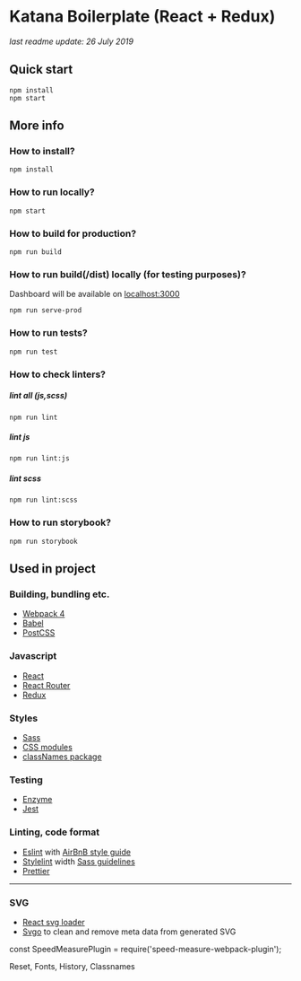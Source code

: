 # Katana Boilerplate (React + Redux)
_last readme update: 26 July 2019_


## Quick start

```
npm install
npm start
```

## More info
### How to install?

```
npm install
```

### How to run locally?

```
npm start
```

### How to build for production?

```
npm run build
```

### How to run build(/dist) locally (for testing purposes)?

Dashboard will be available on [localhost:3000](http://localhost:3000)
```
npm run serve-prod
```

### How to run tests?

```
npm run test
```

### How to check linters?

##### lint all (js,scss)
```
npm run lint
```
##### lint js 
```
npm run lint:js
```
##### lint scss 
```
npm run lint:scss
```
### How to run storybook?

```
npm run storybook
```


## Used in project

### Building, bundling etc.

* [Webpack 4](https://www.google.com)
* [Babel](https://babeljs.io/) 
* [PostCSS](https://postcss.org/)

### Javascript

* [React](https://reactjs.org/)
* [React Router](https://reacttraining.com/react-router/)
* [Redux](https://redux.js.org/)


### Styles

* [Sass](https://sass-lang.com/)
* [CSS modules](https://github.com/css-modules/css-modules)
* [classNames package](https://github.com/JedWatson/classnames) 

### Testing

* [Enzyme](https://airbnb.io/enzyme/)
* [Jest](https://jestjs.io/)

### Linting, code format

* [Eslint](https://eslint.org/)
with [AirBnB style guide](https://github.com/airbnb/javascript)
* [Stylelint](https://github.com/stylelint/stylelint) width [Sass guidelines](https://sass-guidelin.es/)
* [Prettier](https://prettier.io/)



-------
### SVG 
* [React svg loader](https://www.npmjs.com/package/react-svg-loader) 
* [Svgo](https://github.com/svg/svgo) to clean and remove meta data from generated SVG

const SpeedMeasurePlugin = require('speed-measure-webpack-plugin');

Reset, Fonts, History, Classnames